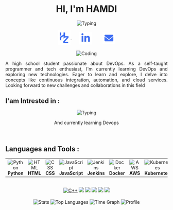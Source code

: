 <h1 align="center">HI, I'm HAMDI</h1>
<p align="center">
   <img src="https://readme-typing-svg.demolab.com?font=Fira+Code&pause=1000&color=3E6FF4&size=30&center=true&vCenter=true&width=450&duration=1500&pause=1000&lines=A+Devops+Enthusiast" width="auto" height="35" alt="Typing"/>
</p>
<p align="center">
  <a href="https://hamdiz-portfolio.vercel.app/">
    <img align="center" src="./img/hz.png" style="width:40px;padding-bottom:4px"  alt="Porfolio"/>
  </a>
  &nbsp;&nbsp;&nbsp;&nbsp;&nbsp;
  <a href="https://www.linkedin.com/in/hamdi-zaghouan-98671b32a" target="_blank"><img align="center" src="./img/in.png" style="width:40px"  alt="LinkedIn"/></a>
  &nbsp;&nbsp;&nbsp;
  </a>
  &nbsp;&nbsp;
  <a href="https://www.linkedin.com/in/hamdi-zaghouan-98671b32a" target="_blank"><img align="center" src="./img/env.png" style="width:40px"  alt="Email"/></a>
</p>
<p align="center">
  <img src="https://i.giphy.com/Ws6T5PN7wHv3cY8xy8.webp" width="500px" height="auto" alt="Coding"/>
</p>
<p align="justify">A high school student passionate about DevOps. As a self-taught programmer and tech enthusiast, I'm currently learning DevOps and exploring new technologies. Eager to learn and explore, I delve into concepts like continuous integration, automation, and cloud services. Looking forward to new challenges and collaborations in this field</p>

<h2 align="left" style="font-size:20px">I'am Intrested in :</h2>
<p align="center">
   <img src="https://readme-typing-svg.demolab.com?font=Fira+Code&pause=1000&color=3E6FF4&size=30&center=true&vCenter=true&width=450&duration=1500&pause=1000&lines=Web+Development;CI/CD+Pipelines;Cloud+Computing;Infrastructure+As+Code" width="auto" height="35" alt="Typing"/>
</p>
<p align="center">And currently learning Devops</p>
<br>
<h2 align="left">Languages and Tools :</h2>
<table align="center"> 
<tr>
   <td align="center"><img src="https://cdn.worldvectorlogo.com/logos/python-5.svg" width="65" height="65" alt="Python"/><br><b>Python</b></td>
   <td align="center"><img src="https://cdn.worldvectorlogo.com/logos/html-1.svg" width="65" height="65" alt="HTML"/><br><b>HTML</b></td>
   <td align="center"><img src="https://cdn.worldvectorlogo.com/logos/css-3.svg" width="65" height="65" alt="CSS"/><br><b>CSS</b></td>
   <td align="center"><img src="https://cdn.worldvectorlogo.com/logos/logo-javascript.svg" width="65" height="65" alt="JavaScript"/><br><b>JavaScript</b></td>
   <td align="center"><img src="https://www.sparks-formation.com/wp-content/uploads/2020/07/jenkins.png" width="65" height="65" alt="Jenkins"/><br><b>Jenkins</b></td>
  <td align="center"><img src="https://cdn.worldvectorlogo.com/logos/docker-4.svg" width="65" height="65" alt="Docker"/><br><b>Docker</b></td>
  <td align="center"><img src="https://cdn.worldvectorlogo.com/logos/aws-2.svg" width="65" height="65" alt="AWS"/><br><b>AWS </b></td>
  <td align="center"><img src="https://cdn.worldvectorlogo.com/logos/kubernets.svg" width="65" height="65" alt="Kubernetes"/><br><b>Kubernetes</b></td>
  <td align="center"><img src="https://static-00.iconduck.com/assets.00/vagrant-icon-1981x2048-m89lsyi5.png" width="65" height="65" alt="Vagrant"/><br><b>Vagrant</b></td>
  <td align="center"><img src="https://upload.wikimedia.org/wikipedia/commons/d/d5/Virtualbox_logo.png" width="65" height="65" alt="VirtualBox"/><br><b>VirtualBox</b></td>
  <td align="center"><img src="https://cdn-icons-png.flaticon.com/512/6124/6124995.png" width="65" height="65" alt="Linux"/><br><b>Linux </b></td>
</tr>
</table>
<br>
<div align="center">
<a href="https://github.com/hamdiz0/house-price-prediction"><img src="https://github-readme-stats.vercel.app/api/pin/?username=hamdiz0&repo=Learning-Devops&theme=transparent" alt="C++"></a>
<a href="https://github.com/hamdiz0/qr-code-generator"><img src="https://github-readme-stats.vercel.app/api/pin/?username=hamdiz0&repo=qr-code-generator&theme=transparent"></a>
<a href="https://github.com/hamdiz0/vote-app"><img src="https://github-readme-stats.vercel.app/api/pin/?username=hamdiz0&repo=vote-app&theme=transparent" ></a>
<a href="https://github.com/hamdiz0/employee-directory-app"><img src="https://github-readme-stats.vercel.app/api/pin/?username=hamdiz0&repo=employee-directory-app&theme=transparent" ></a>
<a href="https://github.com/hamdiz0/crypto-tracker"><img src="https://github-readme-stats.vercel.app/api/pin/?username=hamdiz0&repo=online-boutique-app&theme=transparent" ></a>
<a href="https://github.com/hamdiz0/java-maven-app"><img src="https://github-readme-stats.vercel.app/api/pin/?username=hamdiz0&repo=java-maven-app&theme=transparent"></a>
</div>
<br>
<div align="center">
  <img align="center" src="http://github-profile-summary-cards.vercel.app/api/cards/stats?username=hamdiz0&theme=transparent" height="180em" alt="Stats"/>
  <img align="center" src="https://github-readme-stats.vercel.app/api/top-langs?username=hamdiz0&hide_border=true&no-bg=true&no-frame=true&layout=compact&theme=transparent&langs_count=8&hide=jupyter%20notebook,css" alt="Top Languages"/>
  <img align="center" src="http://github-profile-summary-cards.vercel.app/api/cards/productive-time?username=hamdiz0&theme=transparent&utcOffset=5.30" height="180em" alt="Time Graph"/>
  <img align="center" src="https://github-profile-summary-cards.vercel.app/api/cards/profile-details?username=hamdiz0&theme=transparent" alt='Profile'/>
</div>
<br>


